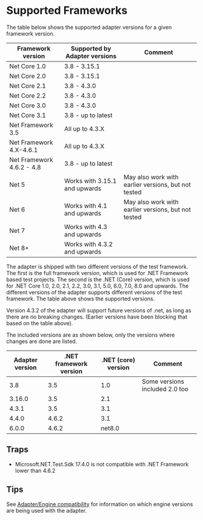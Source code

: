 # Supported Frameworks

The table below shows the supported adapter versions for a given framework version.

|Framework version|Supported by Adapter versions|Comment|
|---|---|---|
|Net Core 1.0|3.8 - 3.15.1||
|Net Core 2.0|3.8 - 3.15.1||
|Net Core 2.1|3.8 - 4.3.0||
|Net Core 2.2|3.8 - 4.3.0||
|Net Core 3.0|3.8 - 4.3.0||
|Net Core 3.1|3.8 - up to latest ||
|Net Framework 3.5|All up to 4.3.X||
|Net Framework 4.X-4.6.1|All up to 4.3.X||
|Net Framework 4.6.2 - 4.8|3.8 - up to latest ||
|Net 5|Works with 3.15.1 and upwards|May also work with earlier versions, but not tested|
|Net 6|Works with 4.1 and upwards|May also work with earlier versions, but not tested|
|Net 7|Works with 4.3 and upwards||
|Net 8+|Works with 4.3.2 and upwards||

The adapter is shipped with two different versions of the test framework. The first is the full framework version, which
is used for .NET Framework based test projects.  The second is the .NET (Core)  version, which is used for .NET Core
1.0, 2.0, 2.1, 2.2, 3.0, 3.1, 5.0, 6.0, 7.0, 8.0 and upwards.  The different versions of the adapter supports different
versions of the test framework.  The table above shows the supported versions.

Version 4.3.2 of the adapter will support future versions of .net, as long as there are no breaking changes.  (Earlier
versions have been blocking that based on the table above).

The included versions are as shown below, only the versions where changes are done are listed.

| Adapter version | .NET framework version | .NET (core) version | Comment |
|---|---|---|---|
| 3.8 | 3.5 | 1.0 | Some versions included 2.0 too |
| 3.16.0 | 3.5 | 2.1 | |
|4.3.1|3.5|3.1||
|4.4.0|4.6.2|3.1||
|6.0.0|4.6.2|net8.0||

## Traps

* Microsoft.NET.Test.Sdk 17.4.0 is not compatible with .NET Framework lower than 4.6.2

## Tips

See [Adapter/Engine compatibility](Adapter-Engine-Compatibility.md) for information on which engine versions are being
used with the adapter.

